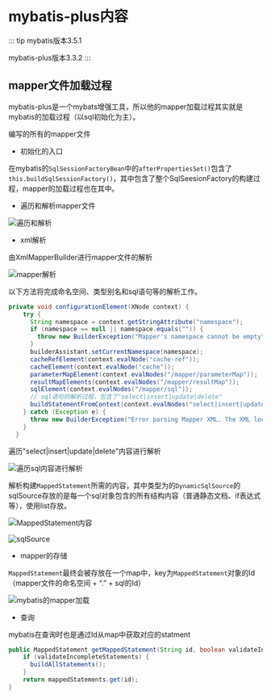 # mybatis-plus内容

::: tip
mybatis版本3.5.1 

mybatis-plus版本3.3.2 
:::

## mapper文件加载过程

mybatis-plus是一个mybats增强工具，所以他的mapper加载过程其实就是mybatis的加载过程（以sql初始化为主）。

编写的所有的mapper文件

- 初始化的入口

在mybatis的`SqlSessionFactoryBean`中的`afterPropertiesSet()`包含了`this.buildSqlSessionFactory()`，其中包含了整个SqlSeesionFactory的构建过程，mapper的加载过程也在其中。

- 遍历和解析mapper文件

![遍历和解析](https://gitee.com/zengsl/picBed/raw/master/img/20201015092520.png)

- xml解析

由XmlMapperBuilder进行mapper文件的解析

![mapper解析](https://gitee.com/zengsl/picBed/raw/master/img/20201015092822.png)

以下方法将完成命名空间、类型别名和sql语句等的解析工作。

~~~ java
private void configurationElement(XNode context) {
    try {
      String namespace = context.getStringAttribute("namespace");
      if (namespace == null || namespace.equals("")) {
        throw new BuilderException("Mapper's namespace cannot be empty");
      }
      builderAssistant.setCurrentNamespace(namespace);
      cacheRefElement(context.evalNode("cache-ref"));
      cacheElement(context.evalNode("cache"));
      parameterMapElement(context.evalNodes("/mapper/parameterMap"));
      resultMapElements(context.evalNodes("/mapper/resultMap"));
      sqlElement(context.evalNodes("/mapper/sql"));
	  // sql语句的解析过程，包含了"select|insert|update|delete"
      buildStatementFromContext(context.evalNodes("select|insert|update|delete"));
    } catch (Exception e) {
      throw new BuilderException("Error parsing Mapper XML. The XML location is '" + resource + "'. Cause: " + e, e);
    }
  }
~~~

遍历"select|insert|update|delete"内容进行解析

![遍历sql内容进行解析](https://gitee.com/zengsl/picBed/raw/master/img/20201015093727.png)

解析构建`MappedStatement`所需的内容，其中类型为的`DynamicSqlSource`的sqlSource存放的是每一个sql对象包含的所有结构内容（普通静态文档、if表达式等），使用list存放。

![MappedStatement内容](https://gitee.com/zengsl/picBed/raw/master/img/20201015094132.png)

![sqlSource](https://gitee.com/zengsl/picBed/raw/master/img/20201015094652.png)

- mapper的存储

`MappedStatement`最终会被存放在一个map中，key为`MappedStatement`对象的Id（mapper文件的命名空间 + “.” + sql的Id）

![mybatis的mapper加载](https://gitee.com/zengsl/picBed/raw/master/img/20201015090223.png)

- 查询

mybatis在查询时也是通过Id从map中获取对应的statment

~~~ java
public MappedStatement getMappedStatement(String id, boolean validateIncompleteStatements) {
    if (validateIncompleteStatements) {
      buildAllStatements();
    }
    return mappedStatements.get(id);
}
~~~